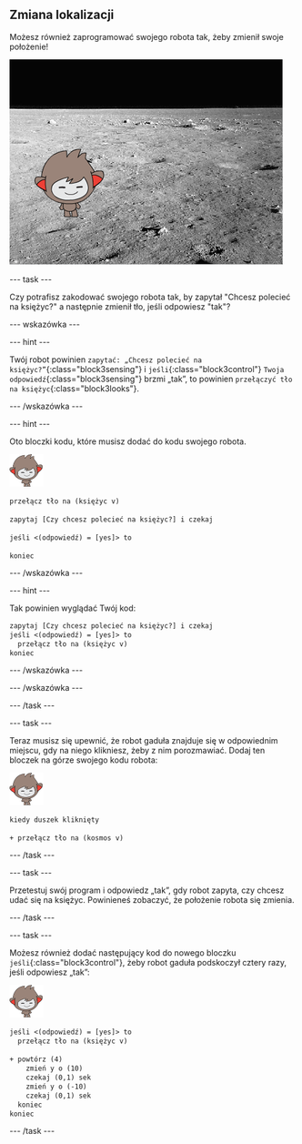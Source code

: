 ## Zmiana lokalizacji

Możesz również zaprogramować swojego robota tak, żeby zmienił swoje położenie!

![Testowanie zmieniającego się tła](images/chatbot-backdrop-moon.png)

\--- task \---

Czy potrafisz zakodować swojego robota tak, by zapytał "Chcesz polecieć na księżyc?" a następnie zmienił tło, jeśli odpowiesz "tak"?

\--- wskazówka \---

\--- hint \---

Twój robot powinien `zapytać: „Chcesz polecieć na księżyc?”`{:class="block3sensing"} i `jeśli`{:class="block3control"} `Twoja odpowiedź`{:class="block3sensing"} brzmi „tak”, to powinien `przełączyć tło na księżyc`{:class="block3looks"}.

\--- /wskazówka \---

\--- hint \---

Oto bloczki kodu, które musisz dodać do kodu swojego robota.

![nano duszek](images/nano-sprite.png)

```blocks3
przełącz tło na (księżyc v)

zapytaj [Czy chcesz polecieć na księżyc?] i czekaj

jeśli <(odpowiedź) = [yes]> to 

koniec
```

\--- /wskazówka \---

\--- hint \---

Tak powinien wyglądać Twój kod:

```blocks3
zapytaj [Czy chcesz polecieć na księżyc?] i czekaj
jeśli <(odpowiedź) = [yes]> to 
  przełącz tło na (księżyc v)
koniec
```

\--- /wskazówka \---

\--- /wskazówka \---

\--- /task \---

\--- task \---

Teraz musisz się upewnić, że robot gaduła znajduje się w odpowiednim miejscu, gdy na niego klikniesz, żeby z nim porozmawiać. Dodaj ten bloczek na górze swojego kodu robota:

![nano duszek](images/nano-sprite.png)

```blocks3
kiedy duszek kliknięty

+ przełącz tło na (kosmos v)
```

\--- /task \---

\--- task \---

Przetestuj swój program i odpowiedz „tak”, gdy robot zapyta, czy chcesz udać się na księżyc. Powinieneś zobaczyć, że położenie robota się zmienia.

\--- /task \---

\--- task \---

Możesz również dodać następujący kod do nowego bloczku `jeśli`{:class="block3control"}, żeby robot gaduła podskoczył cztery razy, jeśli odpowiesz „tak”:

![nano duszek](images/nano-sprite.png)

```blocks3
jeśli <(odpowiedź) = [yes]> to 
  przełącz tło na (księżyc v)

+ powtórz (4) 
    zmień y o (10)
    czekaj (0,1) sek
    zmień y o (-10)
    czekaj (0,1) sek
  koniec
koniec
```

\--- /task \---